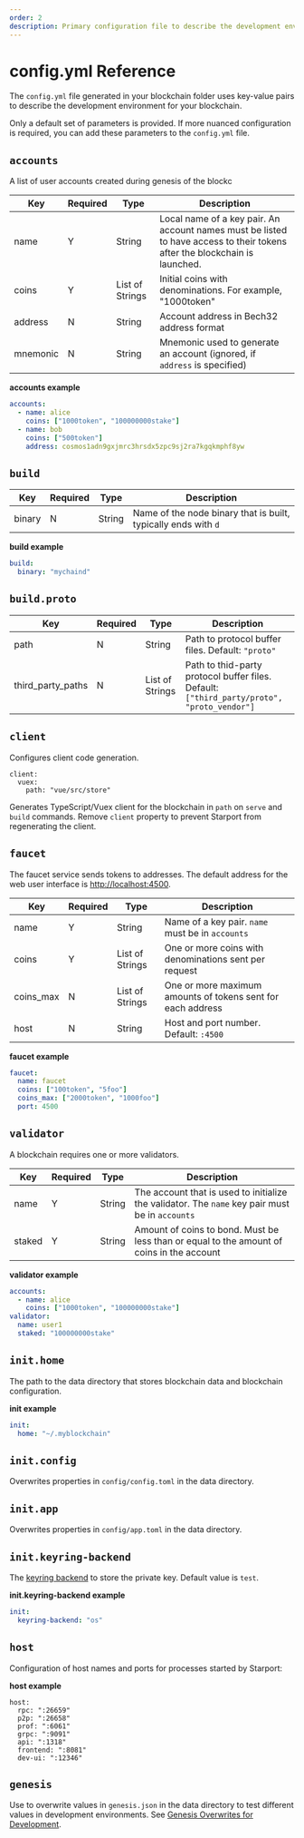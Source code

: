```yaml
---
order: 2
description: Primary configuration file to describe the development environment for your blockchain.
---
```


# config.yml Reference

The `config.yml` file generated in your blockchain folder uses key-value pairs to describe the development environment for your blockchain.

Only a default set of parameters is provided. If more nuanced configuration is required, you can add these parameters to the `config.yml` file.


## `accounts`

A list of user accounts created during genesis of the blockc

| Key      | Required | Type            | Description                                                                                                                |
| -------- | -------- | --------------- | -------------------------------------------------------------------------------------------------------------------------- |
| name     | Y        | String          | Local name of a key pair. An account names must be listed to have access to their tokens after the blockchain is launched. |
| coins    | Y        | List of Strings | Initial coins with denominations. For example, "1000token"                                                                 |
| address  | N        | String          | Account address in Bech32 address format                                                                                   |
| mnemonic | N        | String          | Mnemonic used to generate an account (ignored, if `address` is specified)                                                  |


**accounts example**

```yaml
accounts:
  - name: alice
    coins: ["1000token", "100000000stake"]
  - name: bob
    coins: ["500token"]
    address: cosmos1adn9gxjmrc3hrsdx5zpc9sj2ra7kgqkmphf8yw
```

## `build`

| Key    | Required | Type   | Description                                                    |
| ------ | -------- | ------ | -------------------------------------------------------------- |
| binary | N        | String | Name of the node binary that is built, typically ends with `d` |

**build example**

```yaml
build:
  binary: "mychaind"
```

## `build.proto`

| Key               | Required | Type            | Description                                                                                |
| ----------------- | -------- | --------------- | ------------------------------------------------------------------------------------------ |
| path              | N        | String          | Path to protocol buffer files. Default: `"proto"`                                          |
| third_party_paths | N        | List of Strings | Path to thid-party protocol buffer files. Default: `["third_party/proto", "proto_vendor"]` |

## `client`

Configures client code generation.

```
client:
  vuex:
    path: "vue/src/store"
```

Generates TypeScript/Vuex client for the blockchain in `path` on `serve` and `build` commands. Remove `client` property to prevent Starport from regenerating the client.

## `faucet`

The faucet service sends tokens to addresses. The default address for the web user interface is <http://localhost:4500>.

| Key       | Required | Type            | Description                                                 |
| --------- | -------- | --------------- | ----------------------------------------------------------- |
| name      | Y        | String          | Name of a key pair. `name` must be in `accounts`            |
| coins     | Y        | List of Strings | One or more coins with denominations sent per request       |
| coins_max | N        | List of Strings | One or more maximum amounts of tokens sent for each address |
| host      | N        | String          | Host and port number. Default: `:4500`                      |

**faucet example**

```yaml
faucet:
  name: faucet
  coins: ["100token", "5foo"]
  coins_max: ["2000token", "1000foo"]
  port: 4500
```

## `validator`

A blockchain requires one or more validators.

| Key    | Required | Type   | Description                                                                                     |
| ------ | -------- | ------ | ----------------------------------------------------------------------------------------------- |
| name   | Y        | String | The account that is used to initialize the validator. The `name` key pair must be in `accounts` |
| staked | Y        | String | Amount of coins to bond. Must be less than or equal to the amount of coins in the account       |

**validator example**

```yaml
accounts:
  - name: alice
    coins: ["1000token", "100000000stake"]
validator:
  name: user1
  staked: "100000000stake"
```

## `init.home`

The path to the data directory that stores blockchain data and blockchain configuration.

**init example**

```yaml
init:
  home: "~/.myblockchain"
```

## `init.config`

Overwrites properties in `config/config.toml` in the data directory.

## `init.app`

Overwrites properties in `config/app.toml` in the data directory.

## `init.keyring-backend`

The [keyring backend](https://docs.cosmos.network/master/run-node/keyring.html) to store the private key. Default value is `test`.

**init.keyring-backend example**

```yaml
init:
  keyring-backend: "os"
```

## `host`

Configuration of host names and ports for processes started by Starport:

**host example**

```
host:
  rpc: ":26659"
  p2p: ":26658"
  prof: ":6061"
  grpc: ":9091"
  api: ":1318"
  frontend: ":8081"
  dev-ui: ":12346"
```

## `genesis`

Use to overwrite values in `genesis.json` in the data directory to test different values in development environments. See [Genesis Overwrites for Development](https://docs.starport.network/configure/genesis.html).
